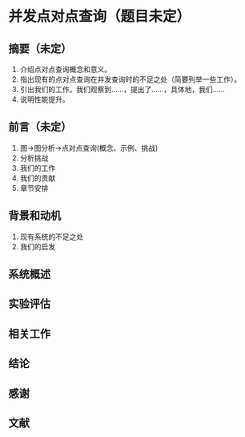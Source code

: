 # 并发点对点查询（题目未定）

## 摘要（未定）

1. 介绍点对点查询概念和意义。
2. 指出现有的点对点查询在并发查询时的不足之处（简要列举一些工作）。
3. 引出我们的工作。我们观察到……，提出了……，具体地，我们……
4. 说明性能提升。

## 前言（未定）

1. 图->图分析->点对点查询(概念、示例、挑战)
2. 分析挑战
3. 我们的工作
4. 我们的贡献
5. 章节安排

## 背景和动机

1. 现有系统的不足之处
2. 我们的启发

## 系统概述

## 实验评估

## 相关工作

## 结论

## 感谢

## 文献